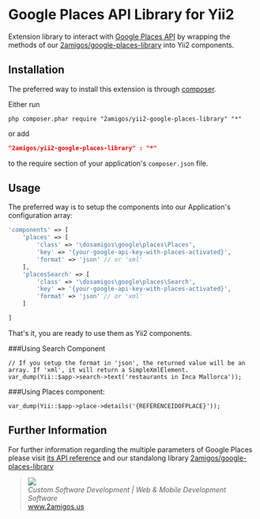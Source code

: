 Google Places API Library for Yii2
==================================

Extension library to interact with [Google Places API](https://developers.google.com/places/documentation/index) by 
wrapping the methods of our [2amigos/google-places-library](https://github.com/2amigos/google-places-library) into Yii2 
components. 

Installation
------------
The preferred way to install this extension is through [composer](http://getcomposer.org/download/).

Either run

```
php composer.phar require "2amigos/yii2-google-places-library" "*"
```
or add

```json
"2amigos/yii2-google-places-library" : "*"
```

to the require section of your application's `composer.json` file.

Usage
-----

The preferred way is to setup the components into our Application's configuration array: 

```php 
'components' => [
    'places' => [
        'class' => '\dosamigos\google\places\Places',
        'key' => '{your-google-api-key-with-places-activated}',
        'format' => 'json' // or 'xml'
    ],
    'placesSearch' => [
        'class' => '\dosamigos\google\places\Search',
        'key' => '{your-google-api-key-with-places-activated}',
        'format' => 'json' // or 'xml'
    ]

]

```

That's it, you are ready to use them as Yii2 components. 


###Using Search Component

```
// If you setup the format in 'json', the returned value will be an array. If 'xml', it will return a SimpleXmlElement.
var_dump(Yii::$app->search->text('restaurants in Inca Mallorca'));

```

###Using Places component:

```
var_dump(Yii::$app->place->details('{REFERENCEIDOFPLACE}'));

```

Further Information
-------------------

For further information regarding the multiple parameters of Google Places please visit
[its API reference](https://developers.google.com/places/documentation/index) and our standalong library 
[2amigos/google-places-library](https://github.com/2amigos/google-places-library)

<blockquote>
    <a href="http://www.2amigos.us"><img src="http://www.gravatar.com/avatar/55363394d72945ff7ed312556ec041e0.png"></a><br>
    <i>Custom Software Development | Web & Mobile Development Software</i><br> 
    <a href="http://www.2amigos.us">www.2amigos.us</a>
</blockquote>
